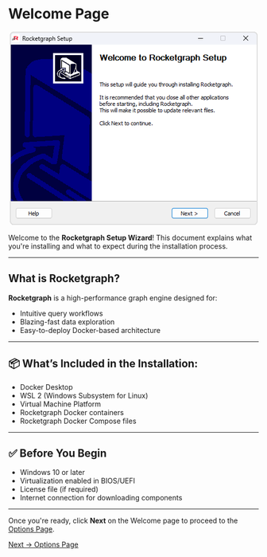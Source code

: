 # Welcome Page

<p align="center">
  <img src="images/welcome.png" alt="Welcome Page">
</p>

Welcome to the **Rocketgraph Setup Wizard**! This document explains what you're installing and what to expect during the installation process.

---

## What is Rocketgraph?

**Rocketgraph** is a high-performance graph engine designed for:
- Intuitive query workflows
- Blazing-fast data exploration
- Easy-to-deploy Docker-based architecture

---

## 📦 What’s Included in the Installation:

- Docker Desktop
- WSL 2 (Windows Subsystem for Linux)
- Virtual Machine Platform
- Rocketgraph Docker containers
- Rocketgraph Docker Compose files

---

## ✅ Before You Begin

- Windows 10 or later
- Virtualization enabled in BIOS/UEFI
- License file (if required)
- Internet connection for downloading components

---

Once you're ready, click **Next** on the Welcome page to proceed to the [Options Page](options.md).

[Next → Options Page](options.md)
